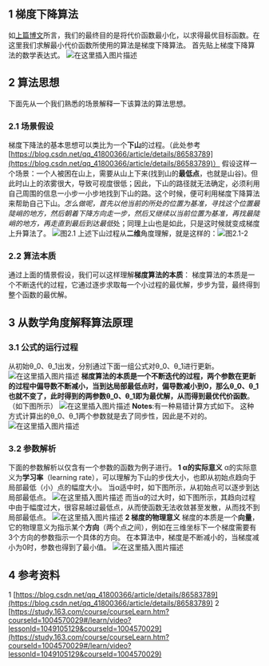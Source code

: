 ## 1 梯度下降算法
如[上篇博文](https://blog.csdn.net/qq_33429968/article/details/103896240)所言，我们的最终目的是将代价函数最小化，以求得最优目标函数。在这里我们求解最小代价函数所使用的算法是梯度下降算法。
首先贴上梯度下降算法的数学表达式。
![在这里插入图片描述](https://img-blog.csdnimg.cn/20200227171315325.png?x-oss-process=image/watermark,type_ZmFuZ3poZW5naGVpdGk,shadow_10,text_aHR0cHM6Ly9ibG9nLmNzZG4ubmV0L3FxXzMzNDI5OTY4,size_16,color_FFFFFF,t_70)
## 2 算法思想
下面先从一个我们熟悉的场景解释一下该算法的算法思想。
### 2.1 场景假设
梯度下降法的基本思想可以类比为一个**下山**的过程。（此处参考[https://blog.csdn.net/qq_41800366/article/details/86583789](https://blog.csdn.net/qq_41800366/article/details/86583789)）
假设这样一个场景：一个人被困在山上，需要从山上下来(找到山的**最低点**，也就是山谷)。但此时山上的浓雾很大，导致可视度很低；因此，下山的路径就无法确定，必须利用自己周围的信息一小步一小步地找到下山的路。这个时候，便可利用梯度下降算法来帮助自己下山。*怎么做呢，首先以他当前的所处的位置为基准，寻找这个位置最陡峭的地方，然后朝着下降方向走一步，然后又继续以当前位置为基准，再找最陡峭的地方，再走直到最后到达最低*处；同理上山也是如此，只是这时候就变成梯度上升算法了。
![图2.1](https://img-blog.csdnimg.cn/20200227164015803.png?x-oss-process=image/watermark,type_ZmFuZ3poZW5naGVpdGk,shadow_10,text_aHR0cHM6Ly9ibG9nLmNzZG4ubmV0L3FxXzMzNDI5OTY4,size_16,color_FFFFFF,t_70)
上述下山过程从**二维**角度理解，就是这样的：![图2.1-2](https://img-blog.csdnimg.cn/20200227164210893.png?x-oss-process=image/watermark,type_ZmFuZ3poZW5naGVpdGk,shadow_10,text_aHR0cHM6Ly9ibG9nLmNzZG4ubmV0L3FxXzMzNDI5OTY4,size_16,color_FFFFFF,t_70)
### 2.2 算法本质
通过上面的情景假设，我们可以这样理解**梯度算法的本质**：
梯度算法的本质是一个不断迭代的过程，它通过逐步求取每一个小过程的最优解，步步为营，最终得到整个函数的最优解。
## 3 从数学角度解释算法原理
### 3.1 公式的运行过程
从初始θ_0、θ_1出发，分别通过下面一组公式对θ_0、θ_1进行更新。
![在这里插入图片描述](https://img-blog.csdnimg.cn/20200227170925184.png)
**梯度算法的本质是一个不断迭代的过程，两个参数在更新的过程中偏导数不断减小，当到达局部最低点时，偏导数减小到0，那么θ_0、θ_1也就不变了，此时得到的两参数θ_0、θ_1即为最优解，从而得到最优代价函数**。（如下图所示）
![在这里插入图片描述](https://img-blog.csdnimg.cn/20200227170441513.png?x-oss-process=image/watermark,type_ZmFuZ3poZW5naGVpdGk,shadow_10,text_aHR0cHM6Ly9ibG9nLmNzZG4ubmV0L3FxXzMzNDI5OTY4,size_16,color_FFFFFF,t_70)
**Notes**:有一种易错计算方式如下。
这种方式计算出的θ_0、θ_1两个参数就是去了同步性，因此是不对的。
![在这里插入图片描述](https://img-blog.csdnimg.cn/20200227165029930.png)
### 3.2 参数解析
下面的参数解析以仅含有一个参数的函数为例子进行。
**1 α的实际意义**
α的实际意义为**学习率**（learning rate），可以理解为下山的步伐大小，也即从初始点趋向于局部最低（小）点的幅度大小。
当α适中时，如下图所示，从初始点可以逐步到达局部最低点。
![在这里插入图片描述](https://img-blog.csdnimg.cn/20200227163815393.png?x-oss-process=image/watermark,type_ZmFuZ3poZW5naGVpdGk,shadow_10,text_aHR0cHM6Ly9ibG9nLmNzZG4ubmV0L3FxXzMzNDI5OTY4,size_16,color_FFFFFF,t_70)
而当α的过大时，如下图所示，其趋向过程中由于幅度过大，很容易越过最低点，从而使函数无法收敛甚至发散，从而找不到局部最低点。
![在这里插入图片描述](https://img-blog.csdnimg.cn/2020022716364510.png?x-oss-process=image/watermark,type_ZmFuZ3poZW5naGVpdGk,shadow_10,text_aHR0cHM6Ly9ibG9nLmNzZG4ubmV0L3FxXzMzNDI5OTY4,size_16,color_FFFFFF,t_70)
**2 梯度的物理意义**
梯度的本质是一个**向量**，它的物理意义为指示某个**方向**（两个点之间），例如在三维坐标下一个梯度需要有3个方向的参数指示一个具体的方向。
在本算法中，梯度是不断减小的，当梯度减小为0时，参数也得到了最小值。
![在这里插入图片描述](https://img-blog.csdnimg.cn/20200227165616363.png)
## 4 参考资料
1 [https://blog.csdn.net/qq_41800366/article/details/86583789](https://blog.csdn.net/qq_41800366/article/details/86583789)
2 [https://study.163.com/course/courseLearn.htm?courseId=1004570029#/learn/video?lessonId=1049105129&courseId=1004570029](https://study.163.com/course/courseLearn.htm?courseId=1004570029#/learn/video?lessonId=1049105129&courseId=1004570029)
